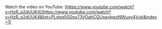 Watch the video on YouTube: [https://www.youtube.com/watch?v=HzR_g2dUUK4](https://www.youtube.com/watch?v=HzR_g2dUUK4&list=PLdgq5G0ox73VOahCQUsqvkwzNWuoy4Vuk&index=1)